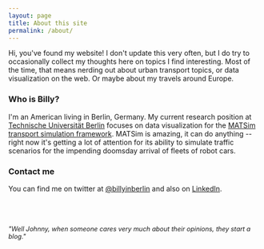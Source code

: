 ```yaml
---
layout: page
title: About this site
permalink: /about/
---
```


Hi, you've found my website! I don't update this very often, but I do try to occasionally collect my thoughts here on topics I find interesting. Most of the time, that means nerding out about urban transport topics, or data visualization on the web. Or maybe about my travels around Europe.

### Who is Billy?

I'm an American living in Berlin, Germany. My current research position at [Technische Universität Berlin](https://vsp.tu-berlin.de) focuses on data visualization for the [MATSim transport simulation framework](https://matsim.org). MATSim is amazing, it can do anything -- right now it's getting a lot of attention for its ability to simulate traffic scenarios for the impending doomsday arrival of fleets of robot cars.


### Contact me

You can find me on twitter at [@billyinberlin](https://twitter.com/billyinberlin) and also on [LinkedIn](https://linkedin.com/in/billy-charlton).
<br/>
<br/>
<br/>
<br/>

<span style="font-size:0.8rem; text-align: center;"> *"Well Johnny, when someone cares very much about their opinions, they start a blog."* </span>
